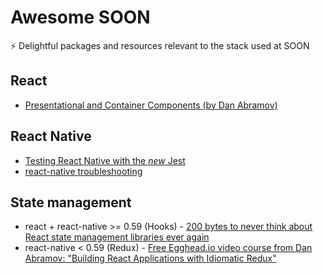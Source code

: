 # Awesome SOON
⚡️ Delightful packages and resources relevant to the stack used at SOON

## React
* [Presentational and Container Components (by Dan Abramov)](https://medium.com/@dan_abramov/smart-and-dumb-components-7ca2f9a7c7d0)

## React Native
* [Testing React Native with the *new* Jest](https://blog.callstack.io/unit-testing-react-native-with-the-new-jest-i-snapshots-come-into-play-68ba19b1b9fe)
* [react-native troubleshooting](https://medium.com/@jsdario/react-native-troubleshooting-97bd28deb74b)

## State management
* react + react-native >= 0.59 (Hooks) - [200 bytes to never think about React state management libraries ever again](https://github.com/jamiebuilds/unstated-next)
* react-native < 0.59 (Redux) - [Free Egghead.io video course from Dan Abramov: "Building React Applications with Idiomatic Redux"](https://egghead.io/courses/building-react-applications-with-idiomatic-redux)
